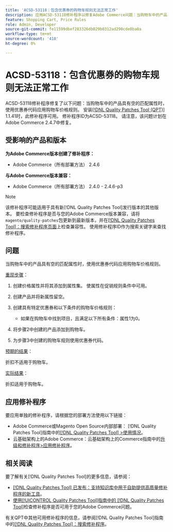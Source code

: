 ```yaml
---
title: 'ACSD-53118：包含优惠券的购物车规则无法正常工作'
description: 应用ACSD-53118修补程序以修复Adobe Commerce问题：当购物车中的产品具有空的匹配属性时，使用优惠券代码应用购物车价格规则。
feature: Shopping Cart, Price Rules
role: Admin, Developer
source-git-commit: fe11599dbef283326db029b0312ad290cde0ba0a
workflow-type: tm+mt
source-wordcount: '418'
ht-degree: 0%

---
```


# ACSD-53118：包含优惠券的购物车规则无法正常工作

ACSD-53118修补程序修复了以下问题：当购物车中的产品具有空的匹配属性时，使用优惠券代码应用购物车价格规则。 安装[[!DNL Quality Patches Tool (QPT)]](https://experienceleague.adobe.com/en/docs/commerce-knowledge-base/kb/announcements/commerce-announcements/magento-quality-patches-released-new-tool-to-self-serve-quality-patches) 1.1.41时，此修补程序可用。 修补程序ID为ACSD-53118。 请注意，该问题计划在Adobe Commerce 2.4.7中修复。

## 受影响的产品和版本

**为Adobe Commerce版本创建了修补程序：**

* Adobe Commerce（所有部署方法） 2.4.6

**与Adobe Commerce版本兼容：**

* Adobe Commerce（所有部署方法） 2.4.0 - 2.4.6-p3

>[!NOTE]
>
>该修补程序可能适用于具有新[!DNL Quality Patches Tool]发行版本的其他版本。 要检查修补程序是否与您的Adobe Commerce版本兼容，请将`magento/quality-patches`包更新到最新版本，并在[[!DNL Quality Patches Tool]：搜索修补程序页面](https://experienceleague.adobe.com/tools/commerce-quality-patches/index.html)上检查兼容性。 使用修补程序ID作为搜索关键字来查找修补程序。

## 问题

当购物车中的产品具有空的匹配属性时，使用优惠券代码应用购物车价格规则。

<u>重现步骤</u>：

1. 创建价格属性并将其添加到属性集。 使属性在促销规则条件中可用。
1. 创建产品并将新属性留空。
1. 创建具有特定优惠券和以下条件的购物车价格规则：

   * 如果在购物车中找到项目，且满足以下所有条件：属性1为0。

1. 将步骤2中创建的产品添加到购物车。
1. 为步骤3中创建的购物车规则使用优惠券代码。

<u>预期的结果</u>：

折扣不适用于购物车。

<u>实际结果</u>：

折扣适用于购物车。

## 应用修补程序

要应用单独的修补程序，请根据您的部署方法使用以下链接：

* Adobe Commerce或Magento Open Source内部部署： [!DNL Quality Patches Tool]指南中的[[!DNL Quality Patches Tool] >使用情况](/help/tools/quality-patches-tool/usage.md)。
* 云基础架构上的Adobe Commerce：云基础架构上的Commerce指南中的[升级和修补程序>应用修补程序](https://experienceleague.adobe.com/docs/commerce-cloud-service/user-guide/develop/upgrade/apply-patches.html)。

## 相关阅读

要了解有关[!DNL Quality Patches Tool]的更多信息，请参阅：

* [[!DNL Quality Patches Tool] 已发布：支持知识库中用于自助提供高质量修补程序的新工具](https://experienceleague.adobe.com/en/docs/commerce-knowledge-base/kb/announcements/commerce-announcements/magento-quality-patches-released-new-tool-to-self-serve-quality-patches)。
* [使用[!UICONTROL Quality Patches Tool]指南中的 [!DNL Quality Patches Tool]](/help/tools/quality-patches-tool/patches-available-in-qpt/check-patch-for-magento-issue-with-magento-quality-patches.md)检查修补程序是否可用于您的Adobe Commerce问题。


有关QPT中其他可用修补程序的信息，请参阅[!DNL Quality Patches Tool]指南中的[[!DNL Quality Patches Tool]：搜索修补程序](https://experienceleague.adobe.com/tools/commerce-quality-patches/index.html)。
